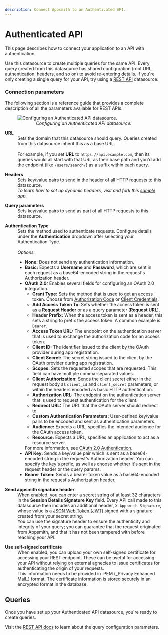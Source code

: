 ```yaml
---
description: Connect Appsmith to an Authenticated API.
---
```


# Authenticated API

This page describes how to connect your application to an API with authentication.

Use this datasource to create multiple queries for the same API. Every query created from this datasource has shared configuration (root URL, authentication, headers, and so on) to avoid re-entering details. If you're only creating a single query for your API, try using a [REST API](/reference/datasources/rest-api) datasource.

### Connection parameters

The following section is a reference guide that provides a complete description of all the parameters available for REST APIs.

<figure>
   <img src="/img/restapi-datasource-config.png" style= {{width:"100%", height:"auto"}} alt="Configuring an Authenticated API datasource."/>
   <figcaption align = "center"><i>Configuring an Authenticated API datasource.</i></figcaption>
</figure>
  
<dl>
  <dt><b>URL</b></dt>
  <dd>Sets the domain that this datasource should query. Queries created from this datasource inherit this as a base URL.</dd><br/>
  <dd>
    For example, if you set <b>URL</b> to <code>https://api.example.com</code>, then its queries would all start with that URL as their base path and you'd add the endpoint (like <code>/users/search/</code>) as a suffix within each query.
  </dd>
</dl>

<dl>
  <dt><b>Headers</b></dt>
  <dd>Sets key/value pairs to send in the header of all HTTP requests to this datasource.</dd>
  <dd><em>To learn how to set up dynamic headers, visit and fork this <a href="https://app.appsmith.com/applications/6200ac292cd3d95ca414dc4f/pages/624eda0551a8863d6c406760">sample app</a></em>.</dd>
</dl>

<dl>
  <dt><b>Query parameters</b></dt>
  <dd>Sets key/value pairs to send as part of all HTTP requests to this datasource.</dd>
</dl>

<dl>
  <dt><b>Authentication Type</b></dt>
  <dd>Sets the method used to authenticate requests. Configure details under the <b>Authentication</b> dropdown after selecting your Authentication Type.</dd><br/>
  <dd><i>Options:</i>
    <ul>
      <li><b>None:</b> Does not send any authentication information.</li>
      <li><b>Basic:</b> Expects a <b>Username</b> and <b>Password</b>, which are sent in each request as a base64-encoded string in the request's Authorization header.</li>
      <li>
        <b>OAuth 2.0:</b> Enables several fields for configuring an OAuth 2.0 integration.
        <ul>
          <li><b>Grant Type:</b> Sets the method that is used to get an access token. Choose from <a href="/core-concepts/connecting-to-data-sources/authentication/authentication-type/oauth2-authentication/authorization-code">Authorization Code</a> or <a href="/core-concepts/connecting-to-data-sources/authentication/authentication-type/oauth2-authentication/client-credentials">Client Credentials</a>.</li>
          <li><b>Add Access Token To:</b> Sets whether the access token is sent as a <b>Request Header</b> or as a query parameter (<b>Request URL</b>).</li>
          <li><b>Header Prefix:</b> When the access token is sent as a header, this sets a string to prefix the access token. A common example is <code>Bearer</code>.</li>
          <li><b>Access Token URL:</b> The endpoint on the authentication server that is used to exchange the authorization code for an access token.</li>
          <li><b>Client ID:</b> The identifier issued to the client by the OAuth provider during app registration.</li>
          <li><b>Client Secret:</b> The secret string issued to the client by the OAuth provider during app registration.</li>
          <li><b>Scopes:</b> Sets the requested scopes that are requested. This field can have multiple comma-separated values.</li>
          <li><b>Client Authorization:</b> Sends the client secret either in the request body as <code>client_id</code> and <code>client_secret</code> parameters, or within the headers encoded as basic HTTP authentication.</li>
          <li><b>Authorization URL:</b> The endpoint on the authentication server that is used to request authentication for the client.</li>
          <li><b>Redirect URL:</b> The URL that the OAuth server should redirect to.</li>
          <li><b>Custom Authentication Parameters:</b> User-defined key/value pairs to be encoded and sent as authentication parameters.</li>
          <li><b>Audience:</b> Expects a URL, specifies the intended audience for the OAuth access token.</li>
          <li><b>Resource:</b> Expects a URL, specifies an application to act as a resource server.</li>
        </ul>
        For more information, see <a href="/core-concepts/connecting-to-data-sources/authentication/authentication-type/oauth2-authentication">OAuth 2.0 Authentication</a>.
      </li>
      <li><b>API Key:</b> Sends a key/value pair which is sent as a base64-encoded string in the request's Authorization header. You can specify the key's prefix, as well as choose whether it's sent in the request header or the query params.</li>
      <li><b>Bearer Token:</b> Sends a bearer token value as a base64-encoded string in the request's Authorization header.</li>
    </ul>
  </dd>  
</dl>

<dl>
  <dt><b>Send appsmith signature header</b></dt>
  <dd>When enabled, you can enter a secret string of at least 32 characters in the <b>Session Details Signature Key</b> field. Every API call made to this datasource then includes an additional header, <code>X-Appsmith-Signature</code>, whose value is a <a href="https://jwt.io">JSON Web Token (JWT)</a> signed with a signature created from your secret string.</dd>

  <dd>You can use the signature header to ensure the authenticity and integrity of your query; you can guarantee that the request originated from Appsmith, and that it has not been tampered with before reaching your API.</dd>
</dl>

<dl>
  <dt><b>Use self-signed certificate</b></dt>

  <dd>When enabled, you can upload your own self-signed certificate for accessing your REST endpoint. These can be useful for accessing your API without relying on external agnecies to issue certificates for authenticating the origin of your requests.</dd>
  <dd>This information needs to be provided in .PEM (_Privacy Enhanced Mail_) format. The certificate information is stored securely in an encrypted format in the database.</dd>
</dl>


## Queries

Once you have set up your Authenticated API datasource, you're ready to create queries.

Visit the [REST API docs](/reference/datasources/rest-api) to learn about the query configuration parameters.